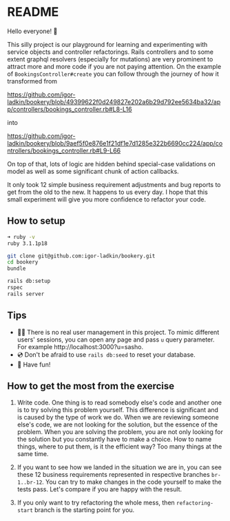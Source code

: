 # README

Hello everyone! 🥸

This silly project is our playground for learning and experimenting with service objects and controller refactorings. Rails controllers and to some extent graphql resolvers (especially for mutations) are very prominent to attract more and more code if you are not paying attention. On the example of `BookingsController#create` you can follow through the journey of how it transformed from

https://github.com/igor-ladkin/bookery/blob/49399622f0d249827e202a6b29d792ee5634ba32/app/controllers/bookings_controller.rb#L8-L16

into

https://github.com/igor-ladkin/bookery/blob/9aef5f0e876e1f21df1e7d1285e322b6690cc224/app/controllers/bookings_controller.rb#L9-L66

On top of that, lots of logic are hidden behind special-case validations on model as well as some significant chunk of action callbacks.

It only took 12 simple business requirement adjustments and bug reports to get from the old to the new. It happens to us every day.
I hope that this small experiment will give you more confidence to refactor your code.

## How to setup

```sh
➜ ruby -v
ruby 3.1.1p18

git clone git@github.com:igor-ladkin/bookery.git
cd bookery
bundle

rails db:setup
rspec
rails server
```

## Tips

- 👨‍🎨 There is no real user management in this project. To mimic different users' sessions, you can open any page and pass `u` query parameter. For example http://localhost:3000?u=sasho.
- 💿 Don't be afraid to use `rails db:seed` to reset your database.
- 🤪 Have fun!

## How to get the most from the exercise

1. Write code. One thing is to read somebody else's code and another one is to try solving this problem yourself. This difference is significant and is caused by the type of work we do. When we are reviewing someone else's code, we are not looking for the solution, but the essence of the problem. When you are solving the problem, you are not only looking for the solution but you constantly have to make a choice. How to name things, where to put them, is it the efficient way? Too many things at the same time.

2. If you want to see how we landed in the situation we are in, you can see these 12 business requirements represented in respective branches `br-1..br-12`. You can try to make changes in the code yourself to make the tests pass. Let's compare if you are happy with the result.

3. If you only want to try refactoring the whole mess, then `refactoring-start` branch is the starting point for you.
